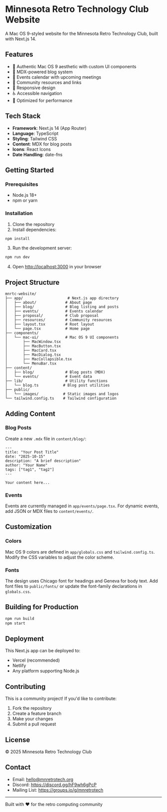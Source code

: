 # Minnesota Retro Technology Club Website

A Mac OS 9-styled website for the Minnesota Retro Technology Club, built with Next.js 14.

## Features

- 🎨 Authentic Mac OS 9 aesthetic with custom UI components
- 📝 MDX-powered blog system
- 📅 Events calendar with upcoming meetings
- 🔗 Community resources and links
- 📱 Responsive design
- ♿ Accessible navigation
- 🚀 Optimized for performance

## Tech Stack

- **Framework**: Next.js 14 (App Router)
- **Language**: TypeScript
- **Styling**: Tailwind CSS
- **Content**: MDX for blog posts
- **Icons**: React Icons
- **Date Handling**: date-fns

## Getting Started

### Prerequisites

- Node.js 18+ 
- npm or yarn

### Installation

1. Clone the repository
2. Install dependencies:

```bash
npm install
```

3. Run the development server:

```bash
npm run dev
```

4. Open [http://localhost:3000](http://localhost:3000) in your browser

## Project Structure

```
mnrtc-website/
├── app/                    # Next.js app directory
│   ├── about/             # About page
│   ├── blog/              # Blog listing and posts
│   ├── events/            # Events calendar
│   ├── proposal/          # Club proposal
│   ├── resources/         # Community resources
│   ├── layout.tsx         # Root layout
│   └── page.tsx           # Home page
├── components/            
│   └── mac-ui/            # Mac OS 9 UI components
│       ├── MacWindow.tsx
│       ├── MacButton.tsx
│       ├── MacCard.tsx
│       ├── MacDialog.tsx
│       ├── MacCollapsible.tsx
│       └── MenuBar.tsx
├── content/
│   ├── blog/              # Blog posts (MDX)
│   └── events/            # Event data
├── lib/                   # Utility functions
│   └── blog.ts           # Blog post utilities
├── public/
│   └── images/           # Static images and logos
└── tailwind.config.ts    # Tailwind configuration
```

## Adding Content

### Blog Posts

Create a new `.mdx` file in `content/blog/`:

```mdx
---
title: "Your Post Title"
date: "2025-10-15"
description: "A brief description"
author: "Your Name"
tags: ["tag1", "tag2"]
---

Your content here...
```

### Events

Events are currently managed in `app/events/page.tsx`. For dynamic events, add JSON or MDX files to `content/events/`.

## Customization

### Colors

Mac OS 9 colors are defined in `app/globals.css` and `tailwind.config.ts`. Modify the CSS variables to adjust the color scheme.

### Fonts

The design uses Chicago font for headings and Geneva for body text. Add font files to `public/fonts/` or update the font-family declarations in `globals.css`.

## Building for Production

```bash
npm run build
npm start
```

## Deployment

This Next.js app can be deployed to:
- Vercel (recommended)
- Netlify
- Any platform supporting Node.js

## Contributing

This is a community project! If you'd like to contribute:

1. Fork the repository
2. Create a feature branch
3. Make your changes
4. Submit a pull request

## License

© 2025 Minnesota Retro Technology Club

## Contact

- Email: hello@mnretrotech.org
- Discord: https://discord.gg/hF9wh6gPcP
- Mailing List: https://groups.io/g/mnretrotech

---

Built with ❤️ for the retro computing community
